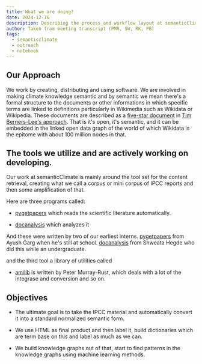 ```yaml
---
title: What we are doing?
date: 2024-12-16
description: Describing the process and workflow layout at semanticClimate
author: Taken from meeting transcript (PMR, SW, RK, PB)
tags:
  - semanticclimate
  - outreach
  - notebook
---
```


## Our Approach

We work by creating, distributing and using software.
We are involved in making climate knowledge semantic and by semantic we mean there's a 
formal structure to the documents or other informations in which specific terms are linked to definitions particularly in Wikimedia such as Wikidata or Wikipedia. These documents are described as a [five-star document](https://en.wikipedia.org/wiki/Linked_data) in [Tim Berners-Lee's approach](https://en.wikipedia.org/wiki/Tim_Berners-Lee). That is it's open, it's semantic, and it can be embedded in the linked open data graph of the world of which Wikidata is the epitome with about 100 million nodes in that. 

## The tools we utilize and are actively working on developing.

Our work at semanticClimate is mainly around the tool set for the content retrieval, creating what we call a corpus or mini corpus of IPCC reports and then some amplification of that. 

Here are three programs called: 
- [pygetpapers](https://github.com/petermr/pygetpapers) which reads the scientific literature automatically. 
  
- [docanalysis](https://github.com/petermr/docanalysis) which analyzes it

And these were written by two of our earliest interns. 
[pygetpapers](https://github.com/petermr/pygetpapers) from Ayush Garg when he's still at school. 
[docanalysis](https://github.com/petermr/docanalysis) from Shweata Hegde who did this while an undergraduate. 

and the third tool a library of utilities called 
- [amilib](https://github.com/petermr/amilib) is written by Peter Murray-Rust, which deals with a lot of the integrase 
and conversion and so on. 

## Objectives

- The ultimate goal is to take the IPCC material and automatically convert it into a standard normalized semantic form. 

- We use HTML as final product and then label it, build dictionaries which are term base on this and label as much as we can. 

- We build knowledge graphs out of that, start to find patterns in the knowledge graphs using machine learning methods. 